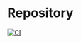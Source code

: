 # Repository

[![CI](https://github.com/davidyannick86/RepositoryPatternGo/actions/workflows/ci.yml/badge.svg)](https://github.com/davidyannick86/RepositoryPatternGo/actions/workflows/ci.yml)

